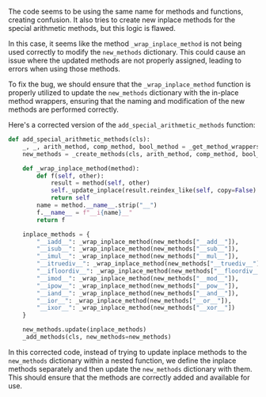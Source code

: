 The code seems to be using the same name for methods and functions, creating confusion. It also tries to create new inplace methods for the special arithmetic methods, but this logic is flawed.

In this case, it seems like the method `_wrap_inplace_method` is not being used correctly to modify the `new_methods` dictionary. This could cause an issue where the updated methods are not properly assigned, leading to errors when using those methods.

To fix the bug, we should ensure that the `_wrap_inplace_method` function is properly utilized to update the `new_methods` dictionary with the in-place method wrappers, ensuring that the naming and modification of the new methods are performed correctly.

Here's a corrected version of the `add_special_arithmetic_methods` function:

```python
def add_special_arithmetic_methods(cls):
    _, _, arith_method, comp_method, bool_method = _get_method_wrappers(cls)
    new_methods = _create_methods(cls, arith_method, comp_method, bool_method, special=True)

    def _wrap_inplace_method(method):
        def f(self, other):
            result = method(self, other)
            self._update_inplace(result.reindex_like(self, copy=False)._data, verify_is_copy=False)
            return self
        name = method.__name__.strip("__")
        f.__name__ = f"__i{name}__"
        return f

    inplace_methods = {
        "__iadd__": _wrap_inplace_method(new_methods["__add__"]),
        "__isub__": _wrap_inplace_method(new_methods["__sub__"]),
        "__imul__": _wrap_inplace_method(new_methods["__mul__"]),
        "__itruediv__": _wrap_inplace_method(new_methods["__truediv__"]),
        "__ifloordiv__": _wrap_inplace_method(new_methods["__floordiv__"]),
        "__imod__": _wrap_inplace_method(new_methods["__mod__"]),
        "__ipow__": _wrap_inplace_method(new_methods["__pow__"]),
        "__iand__": _wrap_inplace_method(new_methods["__and__"]),
        "__ior__": _wrap_inplace_method(new_methods["__or__"]),
        "__ixor__": _wrap_inplace_method(new_methods["__xor__"])
    }

    new_methods.update(inplace_methods)
    _add_methods(cls, new_methods=new_methods)
```

In this corrected code, instead of trying to update inplace methods to the `new_methods` dictionary within a nested function, we define the inplace methods separately and then update the `new_methods` dictionary with them. This should ensure that the methods are correctly added and available for use.